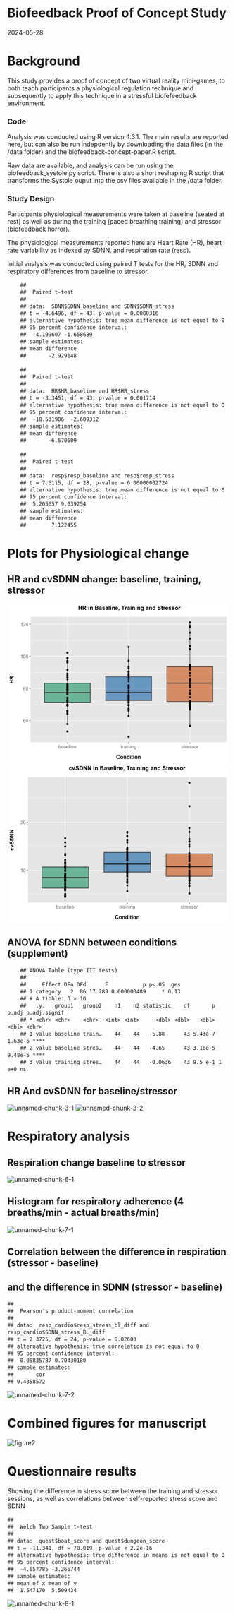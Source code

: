 Biofeedback Proof of Concept Study
================
2024-05-28

# Background

This study provides a proof of concept of two virtual reality
mini-games, to both teach participants a physiological regulation
technique and subsequently to apply this technique in a stressful
biofefeedback environment.

### Code

Analysis was conducted using R version 4.3.1. The main results are reported here, but can also be run indepdently by downloading the data files (in the /data folder) and the biofeedback-concept-paper.R script. 

Raw data are available, and analysis can be run using the biofeedback_systole.py script. There is also a short reshaping R script that transforms the Systole ouput into the csv files available in the /data folder.

### Study Design

Participants physiological measurements were taken at baseline (seated
at rest) as well as during the training (paced breathing training) and
stressor (biofeedback horror).

The physiological measurements reported here are Heart Rate (HR), heart
rate variability as indexed by SDNN, and respiration rate (resp).

Initial analysis was conducted using paired T tests for the HR, 
SDNN and respiratory differences from baseline to stressor.

        ## 
        ##  Paired t-test
        ## 
        ## data:  SDNN$SDNN_baseline and SDNN$SDNN_stress
        ## t = -4.6496, df = 43, p-value = 0.0000316
        ## alternative hypothesis: true mean difference is not equal to 0
        ## 95 percent confidence interval:
        ##  -4.199607 -1.658689
        ## sample estimates:
        ## mean difference 
        ##       -2.929148
        
        ## 
        ##  Paired t-test
        ## 
        ## data:  HR$HR_baseline and HR$HR_stress
        ## t = -3.3451, df = 43, p-value = 0.001714
        ## alternative hypothesis: true mean difference is not equal to 0
        ## 95 percent confidence interval:
        ##  -10.531906  -2.609312
        ## sample estimates:
        ## mean difference 
        ##       -6.570609
        
        ## 
        ##  Paired t-test
        ## 
        ## data:  resp$resp_baseline and resp$resp_stress
        ## t = 7.6115, df = 28, p-value = 0.00000002724
        ## alternative hypothesis: true mean difference is not equal to 0
        ## 95 percent confidence interval:
        ##  5.205657 9.039254
        ## sample estimates:
        ## mean difference 
        ##        7.122455

# Plots for Physiological change

## HR and cvSDNN change: baseline, training, stressor

![unnamed-chunk-3-1](figure-gfm/unnamed-chunk-3-1.png)
![unnamed-chunk-3-2](figure-gfm/unnamed-chunk-3-2.png)


## ANOVA for SDNN between conditions (supplement)

        ## ANOVA Table (type III tests)
        ## 
        ##     Effect DFn DFd      F           p p<.05  ges
        ## 1 category   2  86 17.289 0.000000489     * 0.13
        ## # A tibble: 3 × 10
        ##   .y.   group1   group2    n1    n2 statistic    df       p   p.adj p.adj.signif
        ## * <chr> <chr>    <chr>  <int> <int>     <dbl> <dbl>   <dbl>   <dbl> <chr>       
        ## 1 value baseline train…    44    44   -5.88      43 5.43e-7 1.63e-6 ****        
        ## 2 value baseline stres…    44    44   -4.65      43 3.16e-5 9.48e-5 ****        
        ## 3 value training stres…    44    44   -0.0636    43 9.5 e-1 1   e+0 ns

## HR And cvSDNN for baseline/stressor

![unnamed-chunk-3-1](https://github.com/user-attachments/assets/400a855e-7086-4be1-b9ca-4336222ac29b)
![unnamed-chunk-3-2](https://github.com/user-attachments/assets/9b6ffb71-31d7-4e5a-9f97-cd785339709d)

# Respiratory analysis

## Respiration change baseline to stressor

![unnamed-chunk-6-1](https://github.com/user-attachments/assets/ced4a742-49b7-4813-9c86-35abddc1569f)


## Histogram for respiratory adherence (4 breaths/min - actual breaths/min)

![unnamed-chunk-7-1](https://github.com/user-attachments/assets/e2b22a7e-c88c-4e97-b42d-35922446857a)


## Correlation between the difference in respiration (stressor - baseline) 
## and the difference in SDNN (stressor - baseline)


    ## 
    ##  Pearson's product-moment correlation
    ## 
    ## data:  resp_cardio$resp_stress_bl_diff and resp_cardio$SDNN_stress_BL_diff
    ## t = 2.3725, df = 24, p-value = 0.02603
    ## alternative hypothesis: true correlation is not equal to 0
    ## 95 percent confidence interval:
    ##  0.05835787 0.70430180
    ## sample estimates:
    ##       cor 
    ## 0.4358572


![unnamed-chunk-7-2](https://github.com/user-attachments/assets/3c7e57f6-33f8-4cc0-b2a4-8a834041c16b)


# Combined figures for manuscript 

![figure2](https://github.com/user-attachments/assets/8ba7bf78-c535-40b5-bd3c-be68e2db323b)


# Questionnaire results

Showing the difference in stress score between the training and stressor
sessions, as well as correlations between self-reported stress score and
SDNN

    ## 
    ##  Welch Two Sample t-test
    ## 
    ## data:  quest$boat_score and quest$dungeon_score
    ## t = -11.341, df = 78.019, p-value < 2.2e-16
    ## alternative hypothesis: true difference in means is not equal to 0
    ## 95 percent confidence interval:
    ##  -4.657785 -3.266744
    ## sample estimates:
    ## mean of x mean of y 
    ##  1.547170  5.509434
    

![unnamed-chunk-8-1](https://github.com/user-attachments/assets/4683b9b2-85bf-41d7-abe1-19aa87ec5398)





